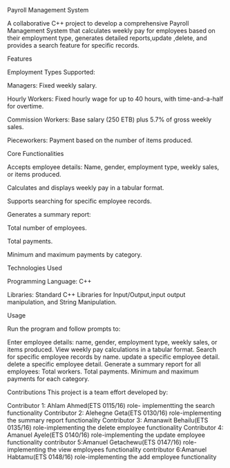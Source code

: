 Payroll Management System

A collaborative C++ project to develop a comprehensive Payroll Management System
that calculates weekly pay for employees based on their employment type, generates
detailed reports,update ,delete, and provides a search feature for specific records.

Features

Employment Types Supported:

Managers: Fixed weekly salary.

Hourly Workers: Fixed hourly wage for up to 40 hours, with time-and-a-half for overtime.

Commission Workers: Base salary (250 ETB) plus 5.7% of gross weekly sales.

Pieceworkers: Payment based on the number of items produced.

Core Functionalities

Accepts employee details: Name, gender, employment type, weekly sales, or items produced.

Calculates and displays weekly pay in a tabular format.

Supports searching for specific employee records.

Generates a summary report:

Total number of employees.

Total payments.

Minimum and maximum payments by category.

Technologies Used

Programming Language: C++

Libraries: Standard C++ Libraries for Input/Output,input output manipulation, and String Manipulation.

Usage

Run the program and follow prompts to:

Enter employee details: name, gender, employment type, weekly sales, or items produced.
View weekly pay calculations in a tabular format.
Search for specific employee records by name.
update a specific employee detail.
delete a specific employee detail.
Generate a summary report for all employees:
Total workers.
Total payments.
Minimum and maximum payments for each category.

Contributions
This project is a team effort developed by:

Contributor 1: Ahlam Ahmed(ETS 0115/16) role- implementting the search functionality
Contributor 2: Alehegne Geta(ETS 0130/16) role-implementing the summary report functionality
Contributor 3: Amanawit Behailu(ETS 0135/16) role-implementing the delete employee functionality
Contributor 4: Amanuel Ayele(ETS 0140/16) role-implementing the update employee functionality
contributor 5:Amanuel Getachewu(ETS 0147/16) role-implementing the view employees functionality
contributor 6:Amanuel Habtamu(ETS 0148/16) role-implementing the add employee functionality
